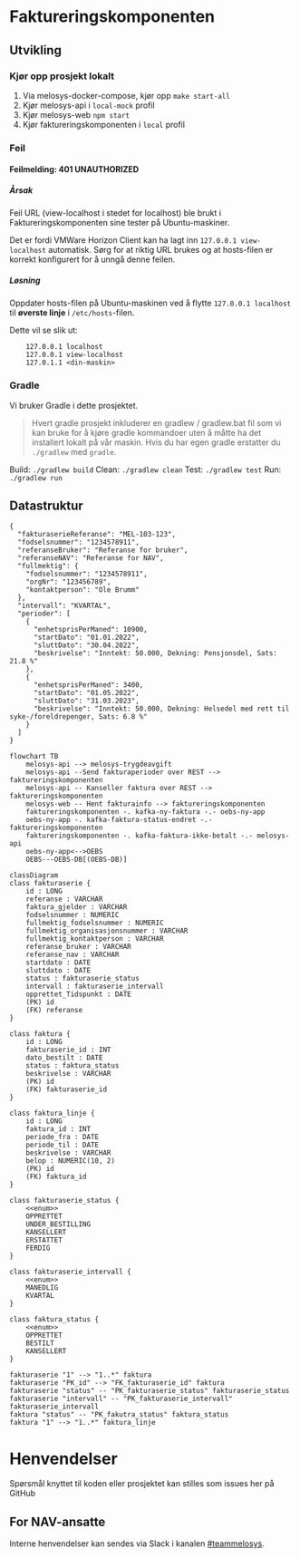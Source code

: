 # Faktureringskomponenten

## Utvikling

### Kjør opp prosjekt lokalt

1. Via melosys-docker-compose, kjør opp `make start-all`
2. Kjør melosys-api i `local-mock` profil
3. Kjør melosys-web `npm start`
4. Kjør faktureringskomponenten i `local` profil

### Feil
#### Feilmelding: 401 UNAUTHORIZED  
##### Årsak
Feil URL (view-localhost i stedet for localhost) ble brukt i Faktureringskomponenten sine tester på Ubuntu-maskiner.  

Det er fordi VMWare Horizon Client kan ha lagt inn `127.0.0.1 view-localhost` automatisk. 
Sørg for at riktig URL brukes og at hosts-filen er korrekt konfigurert for å unngå denne feilen.


##### Løsning
Oppdater hosts-filen på Ubuntu-maskinen ved å flytte `127.0.0.1 localhost` til **øverste linje** i `/etc/hosts`-filen.   

Dette vil se slik ut:
```hosts
    127.0.0.1 localhost
    127.0.0.1 view-localhost
    127.0.1.1 <din-maskin>
```

### Gradle

Vi bruker Gradle i dette prosjektet.

> Hvert gradle prosjekt inkluderer en gradlew / gradlew.bat fil som vi kan bruke for å kjøre gradle kommandoer uten å måtte ha det installert lokalt på vår maskin. 
> Hvis du har egen gradle erstatter du `./gradlew` med `gradle`.

Build: `./gradlew build`
Clean: `./gradlew clean`
Test: `./gradlew test`
Run: `./gradlew run`

## Datastruktur

```json5
{
  "fakturaserieReferanse": "MEL-103-123",
  "fodselsnummer": "1234578911",
  "referanseBruker": "Referanse for bruker",
  "referanseNAV": "Referanse for NAV",
  "fullmektig": {
    "fodselsnummer": "1234578911",
    "orgNr": "123456789",
    "kontaktperson": "Ole Brumm"
  },
  "intervall": "KVARTAL",
  "perioder": [
    {
      "enhetsprisPerManed": 10900,
      "startDato": "01.01.2022",
      "sluttDato": "30.04.2022",
      "beskrivelse": "Inntekt: 50.000, Dekning: Pensjonsdel, Sats: 21.8 %"
    },
    {
      "enhetsprisPerManed": 3400,
      "startDato": "01.05.2022",
      "sluttDato": "31.03.2023",
      "beskrivelse": "Inntekt: 50.000, Dekning: Helsedel med rett til syke-/foreldrepenger, Sats: 6.8 %"
    }
  ]
} 
```


```mermaid
flowchart TB
    melosys-api --> melosys-trygdeavgift
    melosys-api --Send fakturaperioder over REST --> faktureringskomponenten
    melosys-api -- Kanseller faktura over REST --> faktureringskomponenten
    melosys-web -- Hent fakturainfo --> faktureringskomponenten
    faktureringskomponenten -. kafka-ny-faktura -.- oebs-ny-app
    oebs-ny-app -. kafka-faktura-status-endret -.- faktureringskomponenten
    faktureringskomponenten -. kafka-faktura-ikke-betalt -.- melosys-api
    oebs-ny-app<-->OEBS
    OEBS---OEBS-DB[(OEBS-DB)]
```

```mermaid
classDiagram
class fakturaserie {
    id : LONG
    referanse : VARCHAR
    faktura_gjelder : VARCHAR
    fodselsnummer : NUMERIC
    fullmektig_fodselsnummer : NUMERIC
    fullmektig_organisasjonsnummer : VARCHAR
    fullmektig_kontaktperson : VARCHAR
    referanse_bruker : VARCHAR
    referanse_nav : VARCHAR
    startdato : DATE
    sluttdato : DATE
    status : fakturaserie_status
    intervall : fakturaserie_intervall
    opprettet_Tidspunkt : DATE
    (PK) id
    (FK) referanse
}

class faktura {
    id : LONG
    fakturaserie_id : INT
    dato_bestilt : DATE
    status : faktura_status
    beskrivelse : VARCHAR
    (PK) id
    (FK) fakturaserie_id
}

class faktura_linje {
    id : LONG
    faktura_id : INT
    periode_fra : DATE
    periode_til : DATE
    beskrivelse : VARCHAR
    belop : NUMERIC(10, 2)
    (PK) id
    (FK) faktura_id
}

class fakturaserie_status {
    <<enum>>
    OPPRETTET
    UNDER_BESTILLING
    KANSELLERT
    ERSTATTET
    FERDIG
} 

class fakturaserie_intervall {
    <<enum>>
    MANEDLIG
    KVARTAL
}

class faktura_status {
    <<enum>>
    OPPRETTET
    BESTILT
    KANSELLERT
}

fakturaserie "1" --> "1..*" faktura
fakturaserie "PK_id" --> "FK_fakturaserie_id" faktura
fakturaserie "status" -- "PK_fakturaserie_status" fakturaserie_status
fakturaserie "intervall" -- "PK_fakturaserie_intervall" fakturaserie_intervall
faktura "status" -- "PK_fakutra_status" faktura_status
faktura "1" --> "1..*" faktura_linje
```

# Henvendelser

Spørsmål knyttet til koden eller prosjektet kan stilles som issues her på GitHub

## For NAV-ansatte

Interne henvendelser kan sendes via Slack i kanalen [#teammelosys](https://nav-it.slack.com/archives/C92481HSP).